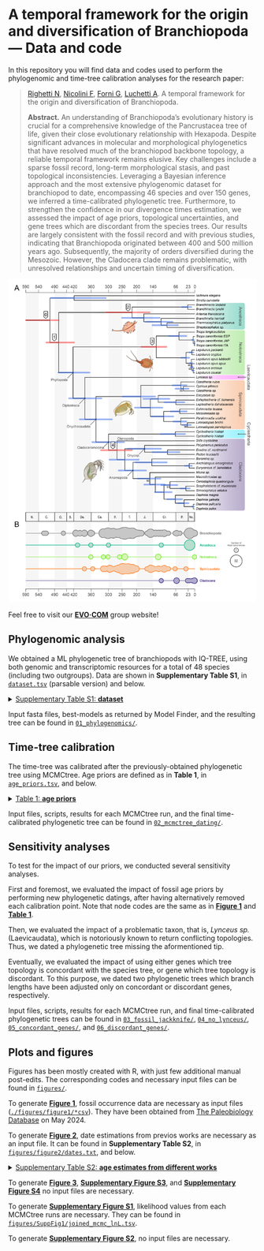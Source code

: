 # A temporal framework for the origin and diversification of Branchiopoda — Data and code

In this repository you will find data and codes used to perform the phylogenomic and time-tree calibration analyses for the research paper:
> [Righetti N](https://github.com/NiccoloRighetti), [Nicolini F](https://github.com/filonico), [Forni G](https://github.com/for-giobbe), [Luchetti A](https://github.com/andluche). A temporal framework for the origin and diversification of Branchiopoda.
>
> **Abstract.** An understanding of Branchiopoda’s evolutionary history is crucial for a comprehensive knowledge of the Pancrustacea tree of life, given their close evolutionary relationship with Hexapoda. Despite significant advances in molecular and morphological phylogenetics that have resolved much of the branchiopod backbone topology, a reliable temporal framework remains elusive. Key challenges include a sparse fossil record, long-term morphological stasis, and past topological inconsistencies. Leveraging a Bayesian inference approach and the most extensive phylogenomic dataset for branchiopod to date, encompassing 46 species and over 150 genes, we inferred a time-calibrated phylogenetic tree. Furthermore, to strengthen the confidence in our divergence times estimation, we assessed the impact of age priors, topological uncertainties, and gene trees which are discordant from the species trees. Our results are largely consistent with the fossil record and with previous studies, indicating that Branchiopoda originated between 400 and 500 million years ago. Subsequently, the majority of orders diversified during the Mesozoic. However, the Cladocera clade remains problematic, with unresolved relationships and uncertain timing of diversification.

<p align="center">
<img src="./figures/figure1/figure_1.png">
</p>

Feel free to visit our **[EVO·COM](https://sites.google.com/view/evo-com-unibo/home)** group website!

## Phylogenomic analysis
We obtained a ML phylogenetic tree of branchiopods with IQ-TREE, using both genomic and transcriptomic resources for a total of 48 species (including two outgroups). Data are shown in **Supplementary Table S1**, in [<code>dataset.tsv</code>](./dataset.tsv) (parsable version) and below.

<details>

<summary><ins>Supplementary Table S1: <b>dataset</b></ins></summary>

| Species                       | ID   | Subclass   | Superorder    | Group          | Order         | Family            | GenBank Accession Number                                                                               | BUSCO statistics                        | BUSCO genes for phylogenomics | Reference                  |
| ----------------------------- | ---- | ---------- | ------------- | -------------- | ------------- | ----------------- | ------------------------------------------------------------------------------------------------------ | --------------------------------------- | ----------------------------- | -------------------------- |
| *Ischnura elegans*              | Iele | Outgroup   | Outgroup      | Outgroup       | Outgroup      | Outgroup          | [GCA_921293095.1](https://www.ncbi.nlm.nih.gov/datasets/genome/GCA_921293095.1/)                       | C:98.0%[S:97.4%,D:0.6%],F:0.9%,M:1.1%   | 134                           | Price et al., 2022         |
| *Sinella curviseta*             | Scur | Outgroup   | Outgroup      | Outgroup       | Outgroup      | Outgroup          | [GCA_004115045.3](https://www.ncbi.nlm.nih.gov/datasets/genome/GCA_004115045.3/)                       | C:96.3%[S:93.7%,D:2.6%],F:1.3%,M:2.4%   | 129                           | Zhang et al., 2019         |
| *Branchinecta lindahli*         | Blin | Sarsotraca | \-            | \-             | Anostraca     | Branchinectidae   | [GCA_023053555.1](https://www.ncbi.nlm.nih.gov/datasets/genome/GCA_023053555.1/)                       | C:90.8%[S:90.5%,D:0.3%],F:3.5%,M:5.7%   | 131                           | Kieran Blair et al., 2023a |
| *Branchinecta lynchi*           | Blyn | Sarsotraca | \-            | \-             | Anostraca     | Branchinectidae   | [GCA_023053575.1](https://www.ncbi.nlm.nih.gov/datasets/genome/GCA_023053575.1/)                       | C:90.1%[S:89.4%,D:0.7%],F:4.0%,M:5.9%   | 130                           | Kieran Blair et al., 2023b |
| *Artemia franciscana*           | Afr1 | Sarsotraca | \-            | \-             | Anostraca     | Artemiidae        | [Korea Polar Research Institute](https://antagen.kopri.re.kr/project/genome_info_iframe.php?Code=AF01) | C:66.4%[S:62.5%,D:3.9%],F:20.5%,M:13.1% | 105                           | NA                         |
| *Branchinella herrodi*          | Bher | Sarsotraca | \-            | \-             | Anostraca     | Thamnocephalidae  | [SRR4113492](https://trace.ncbi.nlm.nih.gov/Traces?run=SRR4113492)                                     | C:75.2%[S:73.4%,D:1.8%],F:14.3%,M:10.5% | 123                           | Schwentner et al., 2018    |
| *Streptocephalus sp.*           | Stsp | Sarsotraca | \-            | \-             | Anostraca     | Streptocephalidae | [SRR5140122](https://trace.ncbi.nlm.nih.gov/Traces?run=SRR5140122)                                     | C:21.7%[S:21.5%,D:0.2%],F:36.5%,M:41.8% | 90                            | Schwentner et al., 2018    |
| *Thamnocephalus platyurus*      | Tpla | Sarsotraca | \-            | \-             | Anostraca     | Thamnocephalidae  | [SRR5140150](https://trace.ncbi.nlm.nih.gov/Traces?run=SRR5140150)                                     | C:35.4%[S:35.1%,D:0.3%],F:37.4%,M:27.2% | 118                           | Schwentner et al., 2018    |
| *Triops cancriformis* ESP       | Tces | Phyllopoda | Calmanostraca | \-             | Notostraca    | Triopsidae        | [GCA_022832265.1](https://www.ncbi.nlm.nih.gov/datasets/genome/GCA_022832265.1/)                       | C:96.2%[S:87.8%,D:8.4%],F:2.3%,M:1.5%   | 124                           | Luchetti et al., 2021      |
| *Triops cancriformis* ITA       | Tcit | Phyllopoda | Calmanostraca | \-             | Notostraca    | Triopsidae        | [GCA_022832245.1](https://www.ncbi.nlm.nih.gov/datasets/genome/GCA_022832245.1/)                       | C:96.6%[S:96.3%,D:0.3%],F:2.4%,M:1.0%   | 134                           | Luchetti et al., 2021      |
| *Triops cancriformis* JPN       | Tcjp | Phyllopoda | Calmanostraca | \-             | Notostraca    | Triopsidae        | [GCA_000981345.1](https://www.ncbi.nlm.nih.gov/datasets/genome/GCA_000981345.1/)                       | C:94.8%[S:94.7%,D:0.1%],F:3.8%,M:1.4%   | 133                           | Ikeda et al., 2015         |
| *Triops longicaudatus*          | Tlon | Phyllopoda | Calmanostraca | \-             | Notostraca    | Triopsidae        | [GCA_022885665.1](https://www.ncbi.nlm.nih.gov/datasets/genome/GCA_022885665.1/)                       | C:97.3%[S:97.1%,D:0.2%],F:2.1%,M:0.6%   | 134                           | Luchetti et al., 2021      |
| *Lepidurus apus apus*           | Lapu | Phyllopoda | Calmanostraca | \-             | Notostraca    | Triopsidae        | [GCA_022832285.1](https://www.ncbi.nlm.nih.gov/datasets/genome/GCA_022832285.1/)                       | C:97.6%[S:96.6%,D:1.0%],F:1.6%,M:0.8%   | 132                           | Luchetti et al., 2021      |
| *Lepidurus arcticus*            | Lart | Phyllopoda | Calmanostraca | \-             | Notostraca    | Triopsidae        | [GCA_003724045.1](https://www.ncbi.nlm.nih.gov/datasets/genome/GCA_003724045.1/)                       | C:97.5%[S:96.2%,D:1.3%],F:1.6%,M:0.9%   | 133                           | Savojardo et al., 2019     |
| *Lepidurus couesii*             | Lcou | Phyllopoda | Calmanostraca | \-             | Notostraca    | Triopsidae        | [GCA_022832235.1](https://www.ncbi.nlm.nih.gov/datasets/genome/GCA_022832235.1/)                       | C:95.9%[S:90.6%,D:5.3%],F:2.7%,M:1.4%   | 128                           | Luchetti et al., 2021      |
| *Lepidurus cryptus*             | Lcry | Phyllopoda | Calmanostraca | \-             | Notostraca    | Triopsidae        | [SRR5140152](https://trace.ncbi.nlm.nih.gov/Traces?run=SRR5140152)                                     | C:62.5%[S:62.0%,D:0.5%],F:25.8%,M:11.7% | 127                           | Schwentner et al., 2018    |
| *Lepidurus packardi*            | Lpac | Phyllopoda | Calmanostraca | \-             | Notostraca    | Triopsidae        | [GCA_023053545.1](https://www.ncbi.nlm.nih.gov/datasets/genome/GCA_023053545.1/)                       | C:97.2%[S:96.7%,D:0.5%],F:1.4%,M:1.4%   | 134                           | Kieran Blair et al., 2022  |
| *Lepidurus apus lubbocki*       | Lubb | Phyllopoda | Calmanostraca | \-             | Notostraca    | Triopsidae        | [GCA_003723985.1](https://www.ncbi.nlm.nih.gov/datasets/genome/GCA_003723985.1/)                       | C:97.8%[S:89.2%,D:8.6%],F:1.4%,M:0.8%   | 124                           | Savojardo et al., 2019     |
| *Lynceus sp.*                   | Lysp | Phyllopoda | Diplostraca   | "Conchostraca" | Laevicaudata  | Lynceidae         | [SRR5140145](https://trace.ncbi.nlm.nih.gov/Traces?run=SRR5140145)                                     | C:65.7%[S:65.2%,D:0.5%],F:23.6%,M:10.7% | 125                           | Schwentner et al., 2018    |
| *Cyzicus pilosus*               | Cpil | Phyllopoda | Diplostraca   | "Conchostraca" | Spinicaudata  | Cyzicidae         | [SRR5140139](https://trace.ncbi.nlm.nih.gov/Traces?run=SRR5140139)                                     | C:63.9%[S:61.6%,D:2.3%],F:24.8%,M:11.3% | 124                           | Schwentner et al., 2018    |
| *Ozestheria rubra*              | Orub | Phyllopoda | Diplostraca   | "Conchostraca" | Spinicaudata  | Cyzicidae         | [SRR4113504](https://trace.ncbi.nlm.nih.gov/Traces?run=SRR4113504)                                     | C:62.4%[S:60.9%,D:1.5%],F:25.9%,M:11.7% | 127                           | Schwentner et al., 2018    |
| *Ozestheria sp.*                | Ozsp | Phyllopoda | Diplostraca   | "Conchostraca" | Spinicaudata  | Cyzicidae         | [SRR5140151](https://trace.ncbi.nlm.nih.gov/Traces?run=SRR5140151)                                     | C:23.8%[S:23.7%,D:0.1%],F:32.6%,M:43.6% | 100                           | Schwentner et al., 2018    |
| *Eocyzicus sp.*                 | Eosp | Phyllopoda | Diplostraca   | "Conchostraca" | Spinicaudata  | Eocyzicidae       | [SRR5140111](https://trace.ncbi.nlm.nih.gov/Traces?run=SRR5140111)                                     | C:79.1%[S:76.7%,D:2.4%],F:14.7%,M:6.2%  | 128                           | Schwentner et al., 2018    |
| *Eoleptestheria cf. ticinensis* | Etic | Phyllopoda | Diplostraca   | "Conchostraca" | Spinicaudata  | Leptestheriidae   | [SRR5140141](https://trace.ncbi.nlm.nih.gov/Traces?run=SRR5140141)                                     | C:71.1%[S:69.0%,D:2.1%],F:19.1%,M:9.8%  | 130                           | Schwentner et al., 2018    |
| *Leptestheria dahalacensis*     | Ldah | Phyllopoda | Diplostraca   | "Conchostraca" | Spinicaudata  | Leptestheriidae   | [GCA_022114935.1](https://www.ncbi.nlm.nih.gov/datasets/genome/GCA_022114935.1/)                       | C:92.9%[S:90.1%,D:2.8%],F:3.4%,M:3.7%   | 128                           | Luchetti et al., 2021      |
| *Eulimnadia texana*             | Etex | Phyllopoda | Diplostraca   | "Conchostraca" | Spinicaudata  | Limnadiidae       | [GCA_002872375.1](https://www.ncbi.nlm.nih.gov/datasets/genome/GCA_002872375.1/)                       | C:98.8%[S:94.4%,D:4.4%],F:0.7%,M:0.5%   | 131                           | Baldwin-Brown et al., 2018 |
| *Limnadopsis birchii*           | Lbir | Phyllopoda | Diplostraca   | "Conchostraca" | Spinicaudata  | Limnadiidae       | [SRR5140136](https://trace.ncbi.nlm.nih.gov/Traces?run=SRR5140136)                                     | C:40.0%[S:38.2%,D:1.8%],F:38.5%,M:21.5% | 111                           | Schwentner et al., 2018    |
| *Limnadopsis parvispinus*       | Lpar | Phyllopoda | Diplostraca   | "Conchostraca" | Spinicaudata  | Limnadiidae       | [SRR5140106](https://trace.ncbi.nlm.nih.gov/Traces?run=SRR5140106)                                     | C:34.1%[S:33.1%,D:1.0%],F:38.0%,M:27.9% | 120                           | Schwentner et al., 2018    |
| *Metalimnadia sp.*              | Mesp | Phyllopoda | Diplostraca   | "Conchostraca" | Spinicaudata  | Limnadiidae       | [SRR5140110](https://trace.ncbi.nlm.nih.gov/Traces?run=SRR5140110)                                     | C:46.4%[S:45.1%,D:1.3%],F:35.1%,M:18.5% | 119                           | Schwentner et al., 2018    |
| *Paralimnadia urukhai*          | Puru | Phyllopoda | Diplostraca   | "Conchostraca" | Spinicaudata  | Limnadiidae       | [SRR5140109](https://trace.ncbi.nlm.nih.gov/Traces?run=SRR5140109)                                     | C:67.3%[S:66.3%,D:1.0%],F:22.4%,M:10.3% | 131                           | Schwentner et al., 2018    |
| *Cyclestheria hislopi*          | C146 | Phyllopoda | Diplostraca   | "Conchostraca" | Cyclestherida | Cyclestheriidae   | [SRR5140134](https://trace.ncbi.nlm.nih.gov/Traces?run=SRR5140134)                                     | C:70.5%[S:69.6%,D:0.9%],F:20.9%,M:8.6%  | 129                           | Schwentner et al., 2018    |
| *Cyclestheria hislopi*          | Chis | Phyllopoda | Diplostraca   | "Conchostraca" | Cyclestherida | Cyclestheriidae   | [SRR5140140](https://trace.ncbi.nlm.nih.gov/Traces?run=SRR5140140)                                     | C:81.1%[S:80.4%,D:0.7%],F:14.5%,M:4.4%  | 130                           | Schwentner et al., 2018    |
| *Sida crystallina*              | Scry | Phyllopoda | Diplostraca   | Cladocera      | Ctenopoda     | Sididae           | [SRR5140104](https://trace.ncbi.nlm.nih.gov/Traces?run=SRR5140104)                                     | C:82.0%[S:81.0%,D:1.0%],F:12.7%,M:5.3%  | 134                           | Schwentner et al., 2018    |
| *Polyphemus pediculus*          | Pped | Phyllopoda | Diplostraca   | Cladocera      | Onychopoda    | Polyphemidae      | [SRR5140114](https://trace.ncbi.nlm.nih.gov/Traces?run=SRR5140114)                                     | C:52.6%[S:51.9%,D:0.7%],F:30.6%,M:16.8% | 125                           | Schwentner et al., 2018    |
| *Evadne cf. nordmanni*          | Enor | Phyllopoda | Diplostraca   | Cladocera      | Onychopoda    | Podonidae         | [SRR5140118](https://trace.ncbi.nlm.nih.gov/Traces?run=SRR5140118)                                     | C:66.1%[S:65.0%,D:1.1%],F:23.8%,M:10.1% | 125                           | Schwentner et al., 2018    |
| *Podon leuckartii*              | Pleu | Phyllopoda | Diplostraca   | Cladocera      | Onychopoda    | Podonidae         | [SRR5140133](https://trace.ncbi.nlm.nih.gov/Traces?run=SRR5140133)                                     | C:63.5%[S:63.1%,D:0.4%],F:19.1%,M:17.4% | 126                           | Schwentner et al., 2018    |
| *Bosmina sp.*                   | Bosp | Phyllopoda | Diplostraca   | Cladocera      | Anomopoda     | Bosminidae        | [SRR5140102](https://trace.ncbi.nlm.nih.gov/Traces?run=SRR5140102)                                     | C:34.9%[S:34.6%,D:0.3%],F:34.7%,M:30.4% | 112                           | Schwentner et al., 2018    |
| *Anchistropus emarginatus*      | Aema | Phyllopoda | Diplostraca   | Cladocera      | Anomopoda     | Chydoridae        | [SRR5140156](https://trace.ncbi.nlm.nih.gov/Traces?run=SRR5140156)                                     | C:90.5%[S:89.9%,D:0.6%],F:6.3%,M:3.2%   | 134                           | Schwentner et al., 2018    |
| *Eurycercus cf. lamellatus*     | Elam | Phyllopoda | Diplostraca   | Cladocera      | Anomopoda     | Eurycercidae      | [SRR5140146](https://trace.ncbi.nlm.nih.gov/Traces?run=SRR5140146)                                     | C:80.5%[S:79.5%,D:1.0%],F:13.2%,M:6.3%  | 128                           | Schwentner et al., 2018    |
| *Moina sp.*                     | Mosp | Phyllopoda | Diplostraca   | Cladocera      | Anomopoda     | Moinidae          | [SRR5140125](https://trace.ncbi.nlm.nih.gov/Traces?run=SRR5140125)                                     | C:91.0%[S:89.6%,D:1.4%],F:6.2%,M:2.8%   | 128                           | Schwentner et al., 2018    |
| *Macrothricidae sp.*            | Masp | Phyllopoda | Diplostraca   | Cladocera      | Anomopoda     | Macrothricidae    | [SRR5140158](https://trace.ncbi.nlm.nih.gov/Traces?run=SRR5140158)                                     | C:84.3%[S:83.6%,D:0.7%],F:11.4%,M:4.3%  | 133                           | Schwentner et al., 2018    |
| *Ceriodaphnia quadrangula*      | Cqua | Phyllopoda | Diplostraca   | Cladocera      | Anomopoda     | Daphniidae        | [SRR5140137](https://trace.ncbi.nlm.nih.gov/Traces?run=SRR5140137)                                     | C:61.5%[S:59.6%,D:1.9%],F:26.6%,M:11.9% | 125                           | Schwentner et al., 2018    |
| *Daphnia galeata*               | Dgal | Phyllopoda | Diplostraca   | Cladocera      | Anomopoda     | Daphniidae        | [GCA_918697745.1](https://www.ncbi.nlm.nih.gov/datasets/genome/GCA_918697745.1/)                       | C:95.2%[S:94.2%,D:1.0%],F:1.5%,M:3.3%   | 130                           | Nickel et al., 2021        |
| *Daphnia magna*                 | Dmag | Phyllopoda | Diplostraca   | Cladocera      | Anomopoda     | Daphniidae        | [GCF_003990815.1](https://www.ncbi.nlm.nih.gov/datasets/genome/GCF_003990815.1/)                       | C:98.6%[S:94.4%,D:4.2%],F:0.6%,M:0.8%   | 130                           | Lee et al., 2019           |
| *Daphnia pulicaria*             | Dpli | Phyllopoda | Diplostraca   | Cladocera      | Anomopoda     | Daphniidae        | [GCA_021234035.2](https://www.ncbi.nlm.nih.gov/datasets/genome/GCA_021234035.2/)                       | C:98.8%[S:97.2%,D:1.6%],F:0.7%,M:0.5%   | 131                           | Wersebe et al., 2023       |
| *Daphnia pulex*                 | Dpul | Phyllopoda | Diplostraca   | Cladocera      | Anomopoda     | Daphniidae        | [GCA_000187875.1](https://www.ncbi.nlm.nih.gov/datasets/genome/GCA_000187875.1/)                       | C:98.1%[S:97.9%,D:0.2%],F:0.6%,M:1.3%   | 132                           | Colbourne et al., 2011     |
| *Scapholeberis cf. mucronata*   | Smuc | Phyllopoda | Diplostraca   | Cladocera      | Anomopoda     | Daphniidae        | [SRR5140113](https://trace.ncbi.nlm.nih.gov/Traces?run=SRR5140113)                                     | C:77.5%[S:77.4%,D:0.1%],F:14.9%,M:7.6%  | 130                           | Schwentner et al., 2018    |
| *Simocephalus vetulus*          | Svet | Phyllopoda | Diplostraca   | Cladocera      | Anomopoda     | Daphniidae        | [SRR5140138](https://trace.ncbi.nlm.nih.gov/Traces?run=SRR5140138)                                     | C:81.4%[S:81.1%,D:0.3%],F:13.0%,M:5.6%  | 133                           | Schwentner et al., 2018    |

</details>

Input fasta files, best-models as returned by Model Finder, and the resulting tree can be found in [<code>01_phylogenomics/</code>](./01_phylogenomics/).

## Time-tree calibration
The time-tree was calibrated after the previously-obtained phylogenetic tree using MCMCtree. Age priors are defined as in **Table 1**, in [<code>age_priors.tsv</code>](./age_priors.tsv), and below.

<details>

<summary><ins>Table 1: <b>age priors</b></ins></summary>

| Group                                    | Node code | Fossil                         | Min. Age (Ma) | Max. Age (Ma) | Reference          |
| ---------------------------------------- | --------- | ------------------------------ | ------------- | ------------- | ------------------ |
| Branchiopoda + Hexapoda (Allotriocardia) | 0         | *Rehbachiella kinnekullensis*    | 497.00        | 636.00        | Wolfe et al., 2016 |
| Branchiopoda crown group                 | 1         | *Lepidocaris rhyniensis*         | 405.00        | 521.00 (soft) | Wolfe et al., 2016 |
| Anostraca crown group                    | 2         | *Palaeochirocephalus rasnitsyni* | 125.71        | 521.00 (soft) | Wolfe et al., 2016 |
| Notostraca crown group                   | 3         | *Chenops yixianensis*            | 121.80        | 521.00 (soft) | Wolfe et al., 2016 |
| Cladocera crown group                    | 4         | *Smirnovidaphnia smirnovi*       | 173.10        | 521.00 (soft) | Wolfe et al., 2016 |

</details>

Input files, scripts, results for each MCMCtree run, and the final time-calibrated phylogenetic tree can be found in [<code>02_mcmctree_dating/</code>](./02_mcmctree_dating/).

## Sensitivity analyses
To test for the impact of our priors, we conducted several sensitivity analyses.

First and foremost, we evaluated the impact of fossil age priors by performing new phylogenetic datings, after having alternatively removed each calibration point. Note that node codes are the same as in **[Figure 1](./figures/figure1/figure_1.png)** and **[Table 1](./age_priors.tsv)**.

Then, we evaluated the impact of a problematic taxon, that is, *Lynceus sp.* (Laevicaudata), which is notoriously known to return conflicting topologies. Thus, we dated a phylogenetic tree missing the aformentioned tip. 

Eventually, we evaluated the impact of using either genes which tree topology is concordant with the species tree, or gene which tree topology is discordant. To this purpose, we dated two phylogenetic trees which branch lengths have been adjusted only on concordant or discordant genes, respectively.

Input files, scripts, results for each MCMCtree run, and final time-calibrated phylogenetic trees can be found in [<code>03_fossil_jackknife/</code>](./03_fossil_jackknife/), [<code>04_no_lynceus/</code>](./04_no_lynceus/), [<code>05_concordant_genes/</code>](./05_concordant_genes/), and [<code>06_discordant_genes/</code>](./06_discordant_genes/).

## Plots and figures
Figures has been mostly created with R, with just few additional manual post-edits. The corresponding codes and necessary input files can be found in [<code>figures/</code>](./figures/).

To generate **[Figure 1](./figures/figure1/figure_1_FINAL.png)**, fossil occurrence data are necessary as input files ([<code>./figures/figure1/*csv</code>](./figures/figure1/)). They have been obtained from [The Paleobiology Database](https://paleobiodb.org/#/) on May 2024.

To generate **[Figure 2](./figures/figure2/figure_2.png)**, date estimations from previos works are necessary as an input file. It can be found in **Supplementary Table S2**, in [<code>figures/figure2/dates.txt</code>](./figures/figure2/dates.tsv), and below.

<details>

<summary><ins>Supplementary Table S2: <b>age estimates from different works</b></ins></summary>

| clade | thisWork_date | thisWork_lowerCI | thisWork_upperCI | sun2016_date | sun2016_lowerCI | sun2016_upperCI | uozomi2021_date | uozomi2021_lowerCI | uozomi2021_upperCI | bernot2023_date | bernot2023_lowerCI | bernot2023_upperCI | vanDamme2022_date | vanDamme2022_lowerCI | vanDamme2022_upperCI |
|---|---|---|---|---|---|---|---|---|---|---|---|---|---|---|---|
| Branchiopoda_(1) | 435.0 | 345.7 | 524.1 | 495.0 | 478.0 | 512.0 | 534.5 | NA | NA | 450.0 | 401.4 | 503.9 | 520.98 | 520.92 | 521 |
| Anostraca_(2) | 171.0 | 119.4 | 241.3 | 310.0 | 218.0 | 402.0 | 142.1 | NA | NA | NA | NA | NA | NA | NA | NA |
| Phyllopoda | 360.0 | 289.7 | 444.2 | 465.0 | 448.0 | 480.0 | 496.0 | NA | NA | 370.0 | 277.7 | 447.8 | 465.83 | 462.52 | 469.06 |
| Notostraca_(3) | 129.0 | 58.8 | 143.3 | NA | NA | NA | 51.7 | NA | NA | NA | NA | NA | 121.8 | NA | NA |
| Diplostraca | 310.0 | 250.0 | 384.4 | 450.0 | 430.0 | 460.0 | 419.1 | NA | NA | NA | NA | NA | 454.87 | 451.59 | 458.23 |
| Onychocaudata | 290.0 | 246.3 | 327.0 | 465.5 | 416 | 515 | 376.2 | NA | NA | 240.0 | 147.3 | 344.3 | 391.58 | 388.57 | 394.51 |
| Spinicaudata | 141.0 | 113.3 | 201.5 | NA | NA | NA | 170.6 | NA | NA | NA | NA | NA | NA | NA | NA |
| Cladoceromorpha | 249.0 | 209.5 | 289.7 | NA | NA | NA | 305.9 | NA | NA | NA | NA | NA | 361.78 | 358.94 | 364.59 |
| Cyclestherida | 58.0 | 27.1 | 105.1 | NA | NA | NA | NA | NA | NA | NA | NA | NA | NA | NA | NA |
| Cladocera_(4) | 224.0 | 186.4 | 263.1 | NA | NA | NA | 261.5 | NA | NA | NA | NA | NA | 325.06 | 322.7 | 327.51 |
| Anomopoda | 176.0 | 145.0 | 211.9 | NA | NA | NA | 199.1 | NA | NA | NA | NA | NA | 263.7 | 262.78 | 265.71 |
| Onycopoda | 137.0 | 96.5 | 190.2 | NA | NA | NA | NA | NA | NA | NA | NA | NA | 272.45 | 269.73 | 275.91 |

</details>

To generate **[Figure 3](./figures/figure3_SuppFig3_4/figure_3.png)**, **[Supplementary Figure S3](./figures/figure3_SuppFig3_4/supp_figure_S3.png)**, and **[Supplementary Figure S4](./figures/figure3_SuppFig3_4/supp_figure_S4.png)** no input files are necessary.

To generate **[Supplementary Figure S1](./figures/SuppFig1/supp_figure_S1.png)**, likelihood values from each MCMCtree runs are necessary. They can be found in [<code>figures/SuppFig1/joined_mcmc_lnL.tsv</code>](./figures/SuppFig1/joined_mcmc_lnL.tsv).

To generate **[Supplementary Figure S2](./figures/SuppFig2/supp_figure_S2.png)**, no input files are necessary.